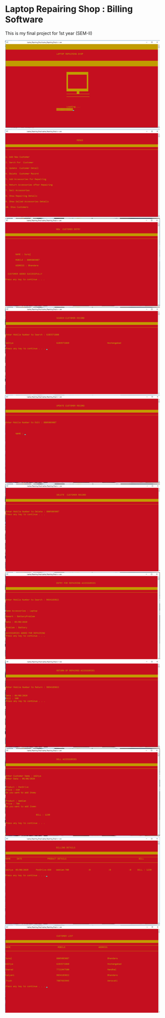 # Laptop Repairing Shop : Billing Software
This is my final project for 1st year (SEM-II)

<img src="https://github.com/surajshende247/laptop_repairing_shop/blob/master/screenshots/screen1.png" />

<img src="https://github.com/surajshende247/laptop_repairing_shop/blob/master/screenshots/screen2.png" />

<img src="https://github.com/surajshende247/laptop_repairing_shop/blob/master/screenshots/screen3.png" />

<img src="https://github.com/surajshende247/laptop_repairing_shop/blob/master/screenshots/screen4.png" />

<img src="https://github.com/surajshende247/laptop_repairing_shop/blob/master/screenshots/screen5.png" />

<img src="https://github.com/surajshende247/laptop_repairing_shop/blob/master/screenshots/screen6.png" />

<img src="https://github.com/surajshende247/laptop_repairing_shop/blob/master/screenshots/screen7.png" />

<img src="https://github.com/surajshende247/laptop_repairing_shop/blob/master/screenshots/screen8.png" />

<img src="https://github.com/surajshende247/laptop_repairing_shop/blob/master/screenshots/screen9.png" />

<img src="https://github.com/surajshende247/laptop_repairing_shop/blob/master/screenshots/screen10.png" />

<img src="https://github.com/surajshende247/laptop_repairing_shop/blob/master/screenshots/screen11.png" />
